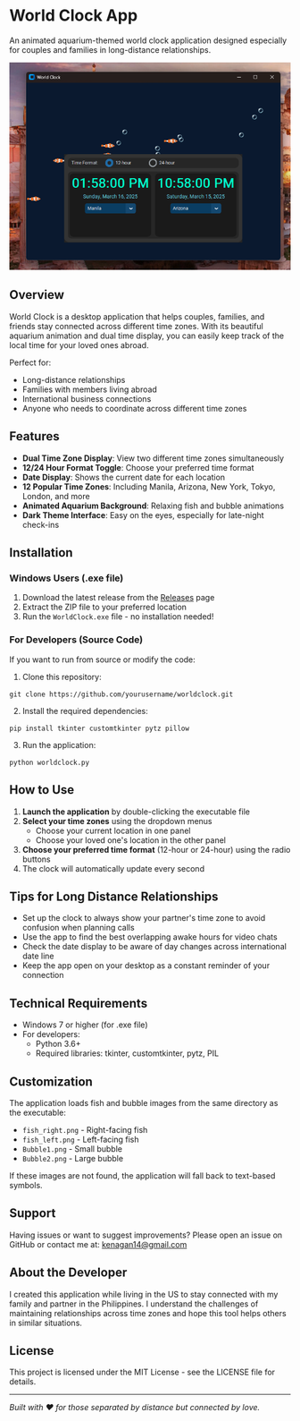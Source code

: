 # World Clock App

An animated aquarium-themed world clock application designed especially for couples and families in long-distance relationships.

![World Clock App Screenshot](https://github.com/jestkent/TwoCityClock/blob/d097c362bbcf81b0acb2ca9ce510de34910bb637/HowItLooks.png)

## Overview

World Clock is a desktop application that helps couples, families, and friends stay connected across different time zones. With its beautiful aquarium animation and dual time display, you can easily keep track of the local time for your loved ones abroad.

Perfect for:
- Long-distance relationships
- Families with members living abroad
- International business connections
- Anyone who needs to coordinate across different time zones

## Features

- **Dual Time Zone Display**: View two different time zones simultaneously
- **12/24 Hour Format Toggle**: Choose your preferred time format
- **Date Display**: Shows the current date for each location
- **12 Popular Time Zones**: Including Manila, Arizona, New York, Tokyo, London, and more
- **Animated Aquarium Background**: Relaxing fish and bubble animations
- **Dark Theme Interface**: Easy on the eyes, especially for late-night check-ins

## Installation

### Windows Users (.exe file)
1. Download the latest release from the [Releases](https://github.com/jestkent/TwoCityClock/tree/d097c362bbcf81b0acb2ca9ce510de34910bb637) page
2. Extract the ZIP file to your preferred location
3. Run the `WorldClock.exe` file - no installation needed!

### For Developers (Source Code)
If you want to run from source or modify the code:

1. Clone this repository:
```
git clone https://github.com/yourusername/worldclock.git
```

2. Install the required dependencies:
```
pip install tkinter customtkinter pytz pillow
```

3. Run the application:
```
python worldclock.py
```

## How to Use

1. **Launch the application** by double-clicking the executable file
2. **Select your time zones** using the dropdown menus
   - Choose your current location in one panel
   - Choose your loved one's location in the other panel
3. **Choose your preferred time format** (12-hour or 24-hour) using the radio buttons
4. The clock will automatically update every second

## Tips for Long Distance Relationships

- Set up the clock to always show your partner's time zone to avoid confusion when planning calls
- Use the app to find the best overlapping awake hours for video chats
- Check the date display to be aware of day changes across international date line
- Keep the app open on your desktop as a constant reminder of your connection

## Technical Requirements

- Windows 7 or higher (for .exe file)
- For developers:
  - Python 3.6+
  - Required libraries: tkinter, customtkinter, pytz, PIL

## Customization

The application loads fish and bubble images from the same directory as the executable:
- `fish_right.png` - Right-facing fish
- `fish_left.png` - Left-facing fish
- `Bubble1.png` - Small bubble
- `Bubble2.png` - Large bubble

If these images are not found, the application will fall back to text-based symbols.

## Support

Having issues or want to suggest improvements? Please open an issue on GitHub or contact me at:
kenagan14@gmail.com

## About the Developer

I created this application while living in the US to stay connected with my family and partner in the Philippines. I understand the challenges of maintaining relationships across time zones and hope this tool helps others in similar situations.

## License

This project is licensed under the MIT License - see the LICENSE file for details.

---

*Built with ❤️ for those separated by distance but connected by love.*
